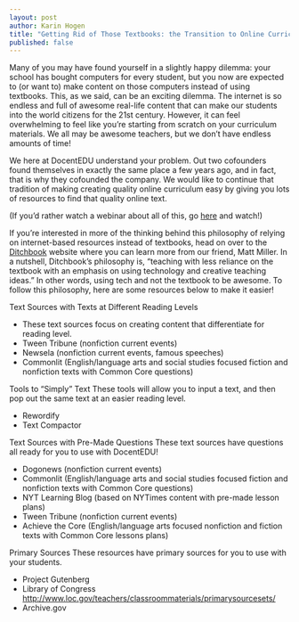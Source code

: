 ```yaml
---
layout: post
author: Karin Hogen
title: "Getting Rid of Those Textbooks: the Transition to Online Curriculum"
published: false
---
```

Many of you may have found yourself in a slightly happy dilemma: your school has bought computers for every student, but you now are expected to (or want to) make content on those computers instead of using textbooks. This, as we said, can be an exciting dilemma. The internet is so endless and full of awesome real-life content that can make our students into the world citizens for the 21st century. However, it can feel overwhelming to feel like you’re starting from scratch on your curriculum materials. We all may be awesome teachers, but we don’t have endless amounts of time! 

We here at DocentEDU understand your problem. Out two cofounders found themselves in exactly the same place a few years ago, and in fact, that is why they cofounded the company. We would like to continue that tradition of making creating quality online curriculum easy by giving you lots of resources to find that quality online text.

(If you’d rather watch a webinar about all of this, go [here](https://www.youtube.com/watch?v=DHR7tspV-GQ) and watch!)

If you’re interested in more of the thinking behind this philosophy of relying on internet-based resources instead of textbooks, head on over to the [Ditchbook](http://ditchthattextbook.com/) website where you can learn more from our friend, Matt Miller. In a nutshell, Ditchbook’s philosophy is, “teaching with less reliance on the textbook with an emphasis on using technology and creative teaching ideas.” In other words, using tech and not the textbook to be awesome. To follow this philosophy, here are some resources below to make it easier!

Text Sources with Texts at Different Reading Levels
- These text sources focus on creating content that differentiate for reading level.
- Tween Tribune (nonfiction current events)
- Newsela (nonfiction current events, famous speeches)
- Commonlit (English/language arts and social studies focused fiction and nonfiction texts with Common Core questions)

Tools to “Simply” Text
These tools will allow you to input a text, and then pop out the same text at an easier reading level.
- Rewordify
- Text Compactor

Text Sources with Pre-Made Questions
These text sources have questions all ready for you to use with DocentEDU!
- Dogonews (nonfiction current events)
- Commonlit (English/language arts and social studies focused fiction and nonfiction texts with Common Core questions)
- NYT Learning Blog (based on NYTimes content with pre-made lesson plans)
- Tween Tribune (nonfiction current events)
- Achieve the Core (English/language arts focused nonfiction and fiction texts with Common Core lessons plans)

Primary Sources
These resources have primary sources for you to use with your students.
- Project Gutenberg
- Library of Congress
http://www.loc.gov/teachers/classroommaterials/primarysourcesets/
- Archive.gov

